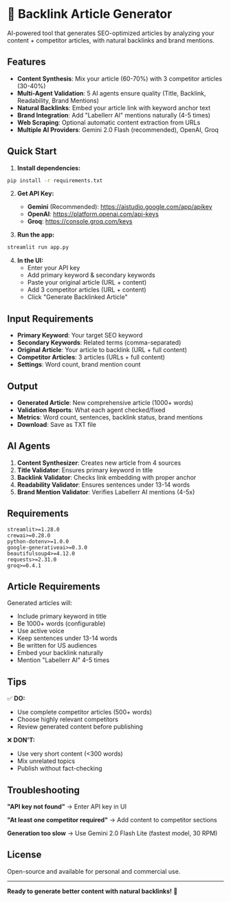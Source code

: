 # 🔗 Backlink Article Generator

AI-powered tool that generates SEO-optimized articles by analyzing your content + competitor articles, with natural backlinks and brand mentions.

## Features

- **Content Synthesis**: Mix your article (60-70%) with 3 competitor articles (30-40%)
- **Multi-Agent Validation**: 5 AI agents ensure quality (Title, Backlink, Readability, Brand Mentions)
- **Natural Backlinks**: Embed your article link with keyword anchor text
- **Brand Integration**: Add "Labellerr AI" mentions naturally (4-5 times)
- **Web Scraping**: Optional automatic content extraction from URLs
- **Multiple AI Providers**: Gemini 2.0 Flash (recommended), OpenAI, Groq

## Quick Start

1. **Install dependencies:**
```bash
pip install -r requirements.txt
```

2. **Get API Key:**
   - **Gemini** (Recommended): https://aistudio.google.com/app/apikey
   - **OpenAI**: https://platform.openai.com/api-keys
   - **Groq**: https://console.groq.com/keys

3. **Run the app:**
```bash
streamlit run app.py
```

4. **In the UI:**
   - Enter your API key
   - Add primary keyword & secondary keywords
   - Paste your original article (URL + content)
   - Add 3 competitor articles (URL + content)
   - Click "Generate Backlinked Article"

## Input Requirements

- **Primary Keyword**: Your target SEO keyword
- **Secondary Keywords**: Related terms (comma-separated)
- **Original Article**: Your article to backlink (URL + full content)
- **Competitor Articles**: 3 articles (URLs + full content)
- **Settings**: Word count, brand mention count

## Output

- **Generated Article**: New comprehensive article (1000+ words)
- **Validation Reports**: What each agent checked/fixed
- **Metrics**: Word count, sentences, backlink status, brand mentions
- **Download**: Save as TXT file

## AI Agents

1. **Content Synthesizer**: Creates new article from 4 sources
2. **Title Validator**: Ensures primary keyword in title
3. **Backlink Validator**: Checks link embedding with proper anchor
4. **Readability Validator**: Ensures sentences under 13-14 words
5. **Brand Mention Validator**: Verifies Labellerr AI mentions (4-5x)

## Requirements

```
streamlit>=1.28.0
crewai>=0.28.0
python-dotenv>=1.0.0
google-generativeai>=0.3.0
beautifulsoup4>=4.12.0
requests>=2.31.0
groq>=0.4.1
```

## Article Requirements

Generated articles will:
- Include primary keyword in title
- Be 1000+ words (configurable)
- Use active voice
- Keep sentences under 13-14 words
- Be written for US audiences
- Embed your backlink naturally
- Mention "Labellerr AI" 4-5 times

## Tips

✅ **DO:**
- Use complete competitor articles (500+ words)
- Choose highly relevant competitors
- Review generated content before publishing

❌ **DON'T:**
- Use very short content (<300 words)
- Mix unrelated topics
- Publish without fact-checking

## Troubleshooting

**"API key not found"** → Enter API key in UI

**"At least one competitor required"** → Add content to competitor sections

**Generation too slow** → Use Gemini 2.0 Flash Lite (fastest model, 30 RPM)

## License

Open-source and available for personal and commercial use.

---

**Ready to generate better content with natural backlinks!** 🚀
